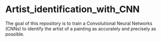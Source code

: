# Artist_identification_with_CNN
The goal of this repository is to train a Convolutional Neural Networks (CNNs) to identify the artist of a painting as accurately and
precisely as possible.

